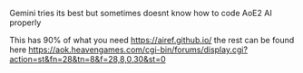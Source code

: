 Gemini tries its best but sometimes doesnt know how to code AoE2 AI properly

This has 90% of what you need https://airef.github.io/ the rest can be found here https://aok.heavengames.com/cgi-bin/forums/display.cgi?action=st&fn=28&tn=8&f=28,8,0,30&st=0